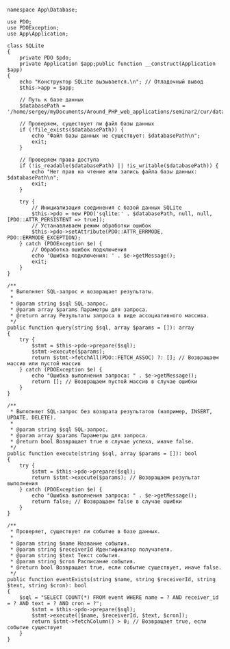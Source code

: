 

    namespace App\Database;
    
    use PDO;
    use PDOException;
    use App\Application;
    
    class SQLite
    {
        private PDO $pdo;
        private Application $app;public function __construct(Application $app)
    {
        echo "Конструктор SQLite вызывается.\n"; // Отладочный вывод
        $this->app = $app;
    
        // Путь к базе данных
        $databasePath = '/home/sergey/myDocuments/Around_PHP_web_applications/seminar2/cur/database/new_database.sqlite';
    
        // Проверяем, существует ли файл базы данных
        if (!file_exists($databasePath)) {
            echo "Файл базы данных не существует: $databasePath\n";
            exit;
        }
    
        // Проверяем права доступа
        if (!is_readable($databasePath) || !is_writable($databasePath)) {
            echo "Нет прав на чтение или запись файла базы данных: $databasePath\n";
            exit;
        }
    
        try {
            // Инициализация соединения с базой данных SQLite
            $this->pdo = new PDO('sqlite:' . $databasePath, null, null, [PDO::ATTR_PERSISTENT => true]);
            // Устанавливаем режим обработки ошибок
            $this->pdo->setAttribute(PDO::ATTR_ERRMODE, PDO::ERRMODE_EXCEPTION);
        } catch (PDOException $e) {
            // Обработка ошибок подключения
            echo 'Ошибка подключения: ' . $e->getMessage();
            exit;
        }
    }
    
    /**
     * Выполняет SQL-запрос и возвращает результаты.
     *
     * @param string $sql SQL-запрос.
     * @param array $params Параметры для запроса.
     * @return array Результаты запроса в виде ассоциативного массива.
     */
    public function query(string $sql, array $params = []): array
    {
        try {
            $stmt = $this->pdo->prepare($sql);
            $stmt->execute($params);
            return $stmt->fetchAll(PDO::FETCH_ASSOC) ?: []; // Возвращаем массив или пустой массив
        } catch (PDOException $e) {
            echo "Ошибка выполнения запроса: " . $e->getMessage();
            return []; // Возвращаем пустой массив в случае ошибки
        }
    }
    
    /**
     * Выполняет SQL-запрос без возврата результатов (например, INSERT, UPDATE, DELETE).
     *
     * @param string $sql SQL-запрос.
     * @param array $params Параметры для запроса.
     * @return bool Возвращает true в случае успеха, иначе false.
     */
    public function execute(string $sql, array $params = []): bool
    {
        try {
            $stmt = $this->pdo->prepare($sql);
            return $stmt->execute($params); // Возвращаем результат выполнения
        } catch (PDOException $e) {
            echo "Ошибка выполнения запроса: " . $e->getMessage();
            return false; // Возвращаем false в случае ошибки
        }
    }
    
    /**
     * Проверяет, существует ли событие в базе данных.
     *
     * @param string $name Название события.
     * @param string $receiverId Идентификатор получателя.
     * @param string $text Текст события.
     * @param string $cron Расписание события.
     * @return bool Возвращает true, если событие существует, иначе false.
     */
    public function eventExists(string $name, string $receiverId, string $text, string $cron): bool
    {
        $sql = "SELECT COUNT(*) FROM event WHERE name = ? AND receiver_id = ? AND text = ? AND cron = ?";
            $stmt = $this->pdo->prepare($sql);
            $stmt->execute([$name, $receiverId, $text, $cron]);
            return $stmt->fetchColumn() > 0; // Возвращает true, если событие существует
        }
    }
    